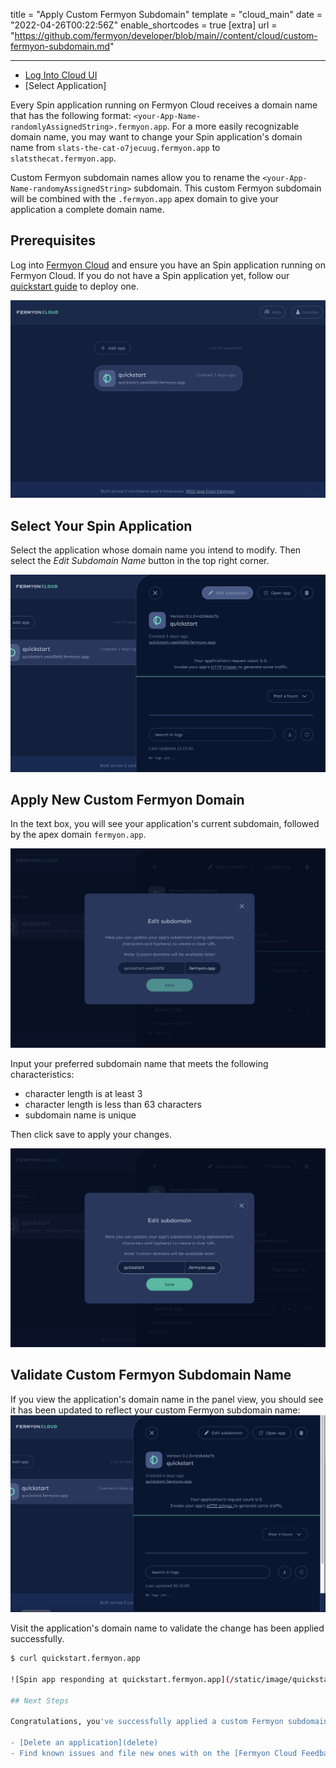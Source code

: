 title = "Apply Custom Fermyon Subdomain"
template = "cloud_main"
date = "2022-04-26T00:22:56Z"
enable_shortcodes = true
[extra]
url = "https://github.com/fermyon/developer/blob/main//content/cloud/custom-fermyon-subdomain.md"

---
- [Log Into Cloud UI](#upgrade-your-application)
- [Select Application]

Every Spin application running on Fermyon Cloud receives a domain name that has the following format: `<your-App-Name-randomlyAssignedString>.fermyon.app`. For a more easily recognizable domain name, you may want to change your Spin application's domain name from `slats-the-cat-o7jecuug.fermyon.app` to `slatsthecat.fermyon.app`. 

Custom Fermyon subdomain names allow you to rename the `<your-App-Name-randomyAssignedString>` subdomain. This custom Fermyon subdomain will be combined with the `.fermyon.app` apex domain to give your application a complete domain name. 

## Prerequisites

Log into [Fermyon Cloud](www.cloud.fermyon.com) and ensure you have an Spin application running on Fermyon Cloud. If you do not have a Spin application yet, follow our [quickstart guide](quickstart.md) to deploy one. 

![Cloud UI with 1 application](../../static/image/cloud-dash-w-quickstart-app.png)

## Select Your Spin Application

Select the application whose domain name you intend to modify. Then select the *Edit Subdomain Name* button in the top right corner.

![Cloud UI with app panel view open](../../static/image/app-panel-view-w-edit-subdomain-button.png)

## Apply New Custom Fermyon Domain

In the text box, you will see your application's current subdomain, followed by the apex domain `fermyon.app`. 

![Custom subdomain panel with original subdomain](../../static/image/custom-subdomain-panel-original.png)

Input your preferred subdomain name that meets the following characteristics:

- character length is at least 3 
- character length is less than 63 characters
- subdomain name is unique 

Then click save to apply your changes. 

![Custom subdomain panel with new subdomain](../../static/image/custom-subdomain-panel-renamed.png)

## Validate Custom Fermyon Subdomain Name

If you view the application's domain name in the panel view, you should see it has been updated to reflect your custom Fermyon subdomain name:
![App panel view with custom subdomain name](../../static/image/custom-subdomain-app-panel-view.png)

Visit the application's domain name to validate the change has been applied successfully.

<!-- @selectiveCpy -->

```bash
$ curl quickstart.fermyon.app

![Spin app responding at quickstart.fermyon.app](/static/image/quickstart-custom-subdomain.png)

## Next Steps

Congratulations, you've successfully applied a custom Fermyon subdomain to your Spin application. 

- [Delete an application](delete)
- Find known issues and file new ones with on the [Fermyon Cloud Feedback GitHub repository](https://github.com/fermyon/feedback)
